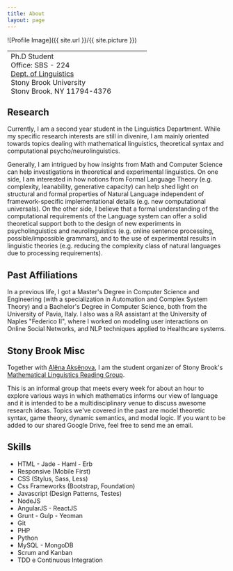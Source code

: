 ```yaml
---
title: About
layout: page
---
```

![Profile Image]({{ site.url }}/{{ site.picture }})

<table style="width: 750px; height: 100px;">
 <tr>
    <td>
     Ph.D Student<br>
     Office: SBS - 224<BR>
     <A HREF="https://linguistics.stonybrook.edu/">Dept. of Linguistics</A><BR>
      Stony Brook University<BR>
      Stony Brook, NY 11794-4376<BR>
      aniello.desanto[_at_]stonybrook.edu
      <br><br>
      
</td><td>
   </td>
    <td style="vertical-align: bottom;">
      <span onmouseover="image1.src=loadImage1.src;" 
      onmouseout="image1.src=staticImage1.src;">
      </span>
   </td>
 </tr>
</table>


<h2>Research</h2>
<p>Currently, I am a second year student in the Linguistics Department. 
While my specific research interests are still in divenire,
I am mainly oriented towards topics dealing with mathematical linguistics,
theoretical syntax and computational psycho/neurolinguistics.
</p>

<p>
Generally, I am intrigued by how insights from Math and Computer Science
can help investigations in theoretical and experimental linguistics.
On one side, I am interested in how notions from Formal Language Theory 
(e.g. complexity, leanability, generative capacity)
can help shed light on structural and formal properties of Natural Language
independent of framework-specific implementational details (e.g. new computational universals).
On the other side, I believe that a formal understanding of the computational requirements
of the Language system can offer a solid theoretical support
both to the design of new experiments in psycholinguistics and neurolinguistics
(e.g. online sentence processing, possible/impossible grammars),
and to the use of  experimental results  in linguistic theories
(e.g. reducing the complexity class of natural languages due to processing requirements).
</p>

<h2>Past Affiliations</h2>
<p>
In a previous life, I got a Master's Degree in Computer Science and Engineering
(with a specialization in Automation and Complex System Theory)
 and a Bachelor's Degree in Computer Science, both from the University of Pavia, Italy.
 I also was a RA assistant at the University of Naples "Federico II", where I worked on modeling user
 interactions on Online Social Networks, and NLP techniques applied to Healthcare systems.
 </p>


<h2>Stony Brook Misc</h2>
<p>
Together with <A HREF="http://www.aaksenova.com/">Alëna Aksënova</A>, I am
the student organizer of Stony Brook's <A HREF="http://complab-stonybrook.github.io/mlrg/">Mathematical Linguistics Reading Group</A>.

This is an informal group that meets every week for about an hour to explore various ways in which
mathematics informs our view of language and it is intended to be a multidisciplinary venue to discuss awesome research ideas.
Topics we've covered in the past are model theoretic syntax, game theory, dynamic semantics, and modal logic.
If you want to be added to our shared Google Drive, feel free to send me an email.
 </p>

<h2>Skills</h2>

<ul class="skill-list">
	<li>HTML - Jade - Haml - Erb</li>
	<li>Responsive (Mobile First)</li>
	<li>CSS (Stylus, Sass, Less)</li>
	<li>Css Frameworks (Bootstrap, Foundation)</li>
	<li>Javascript (Design Patterns, Testes)</li>
	<li>NodeJS</li>
	<li>AngularJS - ReactJS</li>
	<li>Grunt - Gulp - Yeoman</li>
	<li>Git</li>
	<li>PHP</li>
	<li>Python</li>
	<li>MySQL - MongoDB</li>
	<li>Scrum and Kanban</li>
	<li>TDD e Continuous Integration</li>
</ul>


